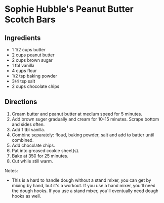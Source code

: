 # Sophie Hubble's Peanut Butter Scotch Bars

## Ingredients
* 1 1/2 cups butter
* 2 cups peanut butter
* 2 cups brown sugar
* 1 tbl vanilla
* 4 cups flour
* 1/2 tsp baking powder
* 3/4 tsp salt
* 2 cups chocolate chips


## Directions
1. Cream butter and peanut butter at medium speed for 5 minutes.
2. Add brown suger gradually and cream for 10-15 minutes. Scrape bottom and sides often.
3. Add 1 tbl vanilla.
4. Combine separately: floud, baking powder, salt and add to batter until combined.
5. Add chocolate chips.
6. Pat into greased cookie sheet(s).
7. Bake at 350 for 25 minutes.
8. Cut while still warm.

Notes:
* This is a hard to handle dough without a stand mixer, you can get by mixing by hand, but it's a workout. If you use a hand mixer, you'll need the dough hooks. If you use a stand mixer, you'll eventually need dough hooks as well.
